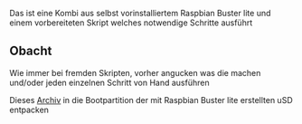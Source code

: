 Das ist eine Kombi aus selbst vorinstalliertem Raspbian Buster lite und einem vorbereiteten Skript welches notwendige Schritte ausführt

## Obacht
Wie immer bei fremden Skripten, vorher angucken was die machen und/oder jeden einzelnen Schritt von Hand ausführen

Dieses [Archiv](https://github.com/White-SAndS/Mikrosko-Pi/releases/download/v0.994r/UnzipToBootPartition.zip) in die Bootpartition der mit Raspbian Buster lite erstellten uSD entpacken
